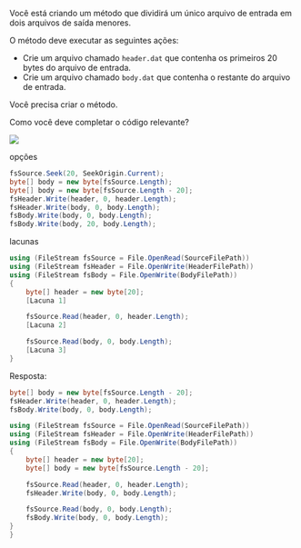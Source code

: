 ﻿Você está criando um método que dividirá um único arquivo de entrada em dois arquivos de saída menores.

O método deve executar as seguintes ações:
- Crie um arquivo chamado `header.dat` que contenha os primeiros 20 bytes do arquivo de entrada.
- Crie um arquivo chamado `body.dat` que contenha o restante do arquivo de entrada.

Você precisa criar o método.

Como você deve completar o código relevante?

[![](https://cdn.briefmenow.org/wp-content/uploads/70-483-v2/150.jpg)](https://cdn.briefmenow.org/wp-content/uploads/70-483-v2/150.jpg)

opções

```csharp
fsSource.Seek(20, SeekOrigin.Current);
byte[] body = new byte[fsSource.Length);
byte[] body = new byte[fsSource.Length - 20];
fsHeader.Write(header, 0, header.Length);
fsHeader.Write(body, 0, body.Length);
fsBody.Write(body, 0, body.Length);
fsBody.Write(body, 20, body.Length);
```

lacunas

```csharp
using (FileStream fsSource = File.OpenRead(SourceFilePath))
using (FileStream fsHeader = File.OpenWrite(HeaderFilePath))
using (FileStream fsBody = File.OpenWrite(BodyFilePath))
{
    byte[] header = new byte[20];
    [Lacuna 1]

    fsSource.Read(header, 0, header.Length);
    [Lacuna 2]

    fsSource.Read(body, 0, body.Length);
    [Lacuna 3]
}
```


Resposta:

```csharp
byte[] body = new byte[fsSource.Length - 20];
fsHeader.Write(header, 0, header.Length);
fsBody.Write(body, 0, body.Length);
```

```csharp
using (FileStream fsSource = File.OpenRead(SourceFilePath))
using (FileStream fsHeader = File.OpenWrite(HeaderFilePath))
using (FileStream fsBody = File.OpenWrite(BodyFilePath))
{
    byte[] header = new byte[20];
    byte[] body = new byte[fsSource.Length - 20];

    fsSource.Read(header, 0, header.Length);
    fsHeader.Write(body, 0, body.Length);

    fsSource.Read(body, 0, body.Length);
    fsBody.Write(body, 0, body.Length);
}
}
```

